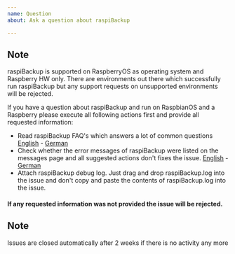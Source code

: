 ```yaml
---
name: Question 
about: Ask a question about raspiBackup

---
```


## Note
raspiBackup is supported on RaspberryOS as operating system and Raspberry HW only. There are environments out there which successfully run raspiBackup but any support requests on unsupported environments will be rejected. 

If you have a question about raspiBackup and run on RaspbianOS and a Raspberry please execute all following actions first and provide all requested information:

* Read raspiBackup FAQ's which answers a lot of common questions [English](https://www.linux-tips-and-tricks.de/en/faq) - [German](https://www.linux-tips-and-tricks.de/de/faq)
* Check whether the error messages of raspiBackup were listed on the messages page and all suggested actions don't fixes the issue. [English](https://linux-tips-and-tricks.de/en/rmessages) - [German](https://linux-tips-and-tricks.de/de/fehlermeldungen)
* Attach raspiBackup debug log. Just drag and drop raspiBackup.log into the issue and don't copy and paste the contents of raspiBackup.log into the issue.

#### If any requested information was not provided the issue will be rejected.

## Note
Issues are closed automatically after 2 weeks if there is no activity any more
